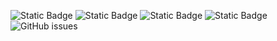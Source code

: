 ![Static Badge](https://img.shields.io/badge/blacklists-60-000000) ![Static Badge](https://img.shields.io/badge/blacklisted-2637273-cc0000) ![Static Badge](https://img.shields.io/badge/whitelisted-2245-00CC00) ![Static Badge](https://img.shields.io/badge/streaming_blacklist-28107-000000) ![GitHub issues](https://img.shields.io/github/issues/fabriziosalmi/blacklists)
